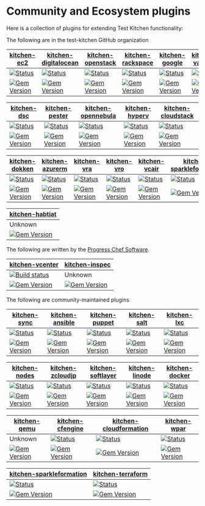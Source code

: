 # Community and Ecosystem plugins

Here is a collection of plugins for extending Test Kitchen functionality:

The following are in the test-kitchen GitHub organization

| [kitchen-ec2][ec2] | [kitchen-digitalocean][do] | [kitchen-openstack][open] | [kitchen-rackspace][rs] | [kitchen-google][google] | [kitchen-vagrant][vagrant] |
|--------------------|----------------------------|---------------------------|-------------------------|--------------------------|----------------------------|
| [![Status](https://travis-ci.org/test-kitchen/kitchen-ec2.svg?branch=master)](https://travis-ci.org/test-kitchen/kitchen-ec2) | [![Status](https://travis-ci.org/test-kitchen/kitchen-digitalocean.svg?branch=master)](https://travis-ci.org/test-kitchen/kitchen-digitalocean) | [![Status](https://travis-ci.org/test-kitchen/kitchen-openstack.svg?branch=master)](https://travis-ci.org/test-kitchen/kitchen-openstack) | [![Status](https://travis-ci.org/test-kitchen/kitchen-rackspace.svg?branch=master)](https://travis-ci.org/test-kitchen/kitchen-rackspace) |  [![Status](https://travis-ci.org/test-kitchen/kitchen-google.svg?branch=master)](https://travis-ci.org/test-kitchen/kitchen-google) | [![Status](https://travis-ci.org/test-kitchen/kitchen-vagrant.svg?branch=master)](https://travis-ci.org/test-kitchen/kitchen-vagrant) |
| [![Gem Version](https://badge.fury.io/rb/kitchen-ec2.svg)](https://badge.fury.io/rb/kitchen-ec2) | [![Gem Version](https://badge.fury.io/rb/kitchen-digitalocean.svg)](https://badge.fury.io/rb/kitchen-digitalocean) | [![Gem Version](https://badge.fury.io/rb/kitchen-openstack.svg)](https://badge.fury.io/rb/kitchen-openstack) | [![Gem Version](https://badge.fury.io/rb/kitchen-rackspace.svg)](https://badge.fury.io/rb/kitchen-rackspace) | [![Gem Version](https://badge.fury.io/rb/kitchen-google.svg)](https://badge.fury.io/rb/kitchen-google) | [![Gem Version](https://badge.fury.io/rb/kitchen-vagrant.svg)](https://badge.fury.io/rb/kitchen-vagrant) |

| [kitchen-dsc][dsc] | [kitchen-pester][pester] | [kitchen-opennebula][opennebula] | [kitchen-hyperv][hyperv] | [kitchen-cloudstack][cloudstack] |
|--------------------|--------------------------|----------------------------------|--------------------------|----------------------------------|
| [![Status](https://travis-ci.org/test-kitchen/kitchen-dsc.svg?branch=master)](https://travis-ci.org/test-kitchen/kitchen-dsc) | [![Status](https://travis-ci.org/test-kitchen/kitchen-pester.svg?branch=master)](https://travis-ci.org/test-kitchen/kitchen-pester) | [![Status](https://travis-ci.org/test-kitchen/kitchen-opennebula.svg?branch=master)](https://travis-ci.org/test-kitchen/kitchen-opennebula) |  [![Status](https://travis-ci.org/test-kitchen/kitchen-hyperv.svg?branch=master)](https://travis-ci.org/test-kitchen/kitchen-hyperv) | [![Status](https://travis-ci.org/test-kitchen/kitchen-cloudstack.svg?branch=master)](https://travis-ci.org/test-kitchen/kitchen-cloudstack) |
| [![Gem Version](https://badge.fury.io/rb/kitchen-dsc.svg)](https://badge.fury.io/rb/kitchen-dsc) | [![Gem Version](https://badge.fury.io/rb/kitchen-pester.svg)](https://badge.fury.io/rb/kitchen-pester) | [![Gem Version](https://badge.fury.io/rb/kitchen-opennebula.svg)](https://badge.fury.io/rb/kitchen-opennebula) | [![Gem Version](https://badge.fury.io/rb/kitchen-hyperv.svg)](https://badge.fury.io/rb/kitchen-hyperv) | [![Gem Version](https://badge.fury.io/rb/kitchen-cloudstack.svg)](https://badge.fury.io/rb/kitchen-cloudstack) |

| [kitchen-dokken][dokken] | [kitchen-azurerm][azurerm] | [kitchen-vra][vra] | [kitchen-vro][vro] | [kitchen-vcair][vcair] | [kitchen-sparkleformation][sparkleformation]                                                                              |
|--------------------------|----------------------------|--------------------|--------------------|------------------------|---------------------------------------------------------------------------------------------------------------------------|
| [![Status](https://travis-ci.org/test-kitchen/kitchen-dokken.svg?branch=master)](https://travis-ci.org/test-kitchen/kitchen-dokken) | [![Status](https://travis-ci.org/pendrica/kitchen-azurerm.svg?branch=master)](https://travis-ci.org/pendrica/kitchen-azurerm) | [![Status](https://travis-ci.org/test-kitchen/kitchen-vra.svg?branch=master)](https://travis-ci.org/test-kitchen/kitchen-vra)| [![Status](https://travis-ci.org/test-kitchen/kitchen-vro.svg?branch=master)](https://travis-ci.org/test-kitchen/kitchen-vro) | [![Status](https://travis-ci.org/test-kitchen/kitchen-vcair.svg?branch=master)](https://travis-ci.org/test-kitchen/kitchen-vcair) | [![Status](https://travis-ci.org/test-kitchen/kitchen-sparkleformation.svg?branch=master)](https://travis-ci.org/test-kitchen/kitchen-sparkleformation) |
| [![Gem Version](https://badge.fury.io/rb/kitchen-dokken.svg)](https://badge.fury.io/rb/kitchen-dokken) | [![Gem Version](https://badge.fury.io/rb/kitchen-azurerm.svg)](https://badge.fury.io/rb/kitchen-azurerm) | [![Gem Version](https://badge.fury.io/rb/kitchen-vra.svg)](https://badge.fury.io/rb/kitchen-vra) | [![Gem Version](https://badge.fury.io/rb/kitchen-vro.svg)](https://badge.fury.io/rb/kitchen-vro) | [![Gem Version](https://badge.fury.io/rb/kitchen-vcair.svg)](https://badge.fury.io/rb/kitchen-vcair) | [![Gem Version](https://badge.fury.io/rb/kitchen-sparkleformation.svg)](https://badge.fury.io/rb/kitchen-sparkleformation) |

| [kitchen-habtiat][habitat] |
|----------------------------|
| Unknown |
| [![Gem Version](https://badge.fury.io/rb/kitchen-habitat.svg)](https://badge.fury.io/rb/kitchen-habitat) |

The following are written by the [Progress Chef Software][chef].

| [kitchen-vcenter][vcenter] | [kitchen-inspec][inspec] |
|----------------------------|---------------------------|
| [![Build status](https://badge.buildkite.com/4b0ca1bb5cd02dee51d9ce789f8346eb05730685c5be7fbba9.svg?branch=master)](https://buildkite.com/chef-oss/chef-kitchen-vcenter-master-verify) | Unknown |
| [![Gem Version](https://badge.fury.io/rb/kitchen-vcenter.svg)](https://rubygems.org/gems/kitchen-vcenter) | [![Gem Version](https://badge.fury.io/rb/kitchen-inspec.svg)](https://badge.fury.io/rb/kitchen-inspec) |

The following are community-maintained plugins

| [kitchen-sync][sync] | [kitchen-ansible][ansible] | [kitchen-puppet][puppet] | [kitchen-salt][salt] | [kitchen-lxc][lxc] |
|----------------------|----------------------------|--------------------------|----------------------|--------------------|
| [![Status](https://travis-ci.org/coderanger/kitchen-sync.svg?branch=master)](https://travis-ci.org/coderanger/kitchen-sync) | [![Status](https://travis-ci.org/neillturner/kitchen-ansible.svg?branch=master)](https://travis-ci.org/neillturner/kitchen-ansible) | [![Status](https://travis-ci.org/neillturner/kitchen-puppet.svg?branch=master)](https://travis-ci.org/neillturner/kitchen-puppet) | [![Status](https://travis-ci.org/kitchen-salt/kitchen-salt.svg?branch=master)](https://travis-ci.org/kitchen-salt/kitchen-salt) | [![Status](https://travis-ci.org/chrisroberts/kitchen-lxc.svg?branch=master)](https://travis-ci.org/chrisroberts/kitchen-lxc) |
| [![Gem Version](https://badge.fury.io/rb/kitchen-sync.svg)](https://badge.fury.io/rb/kitchen-sync) | [![Gem Version](https://badge.fury.io/rb/kitchen-ansible.svg)](https://badge.fury.io/rb/kitchen-ansible) | [![Gem Version](https://badge.fury.io/rb/kitchen-puppet.svg)](https://badge.fury.io/rb/kitchen-puppet) | [![Gem Version](https://badge.fury.io/rb/kitchen-salt.svg)](https://badge.fury.io/rb/kitchen-salt) | [![Gem Version](https://badge.fury.io/rb/kitchen-lxc.svg)](https://badge.fury.io/rb/kitchen-lxc) |

| [kitchen-nodes][nodes] | [kitchen-zcloudjp][zcloudjp] | [kitchen-softlayer][softlayer] | [kitchen-linode][linode] | [kitchen-docker][docker] |
|------------------------|------------------------------|--------------------------------|--------------------------|--------------------------|
| [![Status](https://travis-ci.org/mwrock/kitchen-nodes.svg?branch=master)](https://travis-ci.org/mwwrock/kitchen-nodes) | [![Status](https://travis-ci.org/higanworks/kitchen-zcloudjp.svg?branch=master)](https://travis-ci.org/higanworks/kitchen-zcloudjp) |  [![Status](https://travis-ci.org/neillturner/kitchen-softlayer.svg?branch=master)](https://travis-ci.org/neillturner/kitchen-softlayer) | [![Status](https://github.com/ssplatt/kitchen-linode/actions/workflows/ci.yml/badge.svg)](https://github.com/ssplatt/kitchen-linode/actions/workflows/ci.yml) | [![Status](https://travis-ci.org/ssplatt/kitchen-docker.svg?branch=master)](https://travis-ci.org/portertech/kitchen-docker) |
| [![Gem Version](https://badge.fury.io/rb/kitchen-nodes.svg)](https://badge.fury.io/rb/kitchen-nodes) | [![Gem Version](https://badge.fury.io/rb/kitchen-zcloudjp.svg)](https://badge.fury.io/rb/kitchen-zcloudjp) | [![Gem Version](https://badge.fury.io/rb/kitchen-softlayer.svg)](https://badge.fury.io/rb/kitchen-softlayer) | [![Gem Version](https://badge.fury.io/rb/kitchen-linode.svg)](https://badge.fury.io/rb/kitchen-linode)  | [![Gem Version](https://badge.fury.io/rb/kitchen-docker.svg)](https://badge.fury.io/rb/kitchen-docker) |

| [kitchen-qemu][qemu] | [kitchen-cfengine][cfengine] | [kitchen-cloudformation][cloudformation] | [kitchen-wpar][wpar] |
|----------------------|------------------------------|------------------------------------------|----------------------|
| Unknown | [![Status](https://travis-ci.org/nmische/kitchen-cfengine.svg?branch=master)](https://travis-ci.org/nmische/kitchen-cfengine) | [![Status](https://travis-ci.org/neillturner/kitchen-cloudformation.svg?branch=master)](https://travis-ci.org/neillturner/kitchen-cloudformation)  | [![Status](https://travis-ci.org/adejoux/kitchen-wpar.svg?branch=master)](https://travis-ci.org/adejoux/kitchen-wpar) |
| [![Gem Version](https://badge.fury.io/rb/kitchen-qemu.svg)](https://badge.fury.io/rb/kitchen-qemu) | [![Gem Version](https://badge.fury.io/rb/kitchen-cfengine.svg)](https://badge.fury.io/rb/kitchen-cfengine) | [![Gem Version](https://badge.fury.io/rb/kitchen-cloudformation.svg)](https://badge.fury.io/rb/kitchen-cloudformation) | [![Gem Version](https://badge.fury.io/rb/kitchen-wpar.svg)](https://badge.fury.io/rb/kitchen-wpar) |

| [kitchen-sparkleformation][sparkleformation] | [kitchen-terraform][terraform] |
|----------------------------------------------|--------------------------------|
| [![Status](https://travis-ci.org/devkid/kitchen-sparkleformation.svg?branch=master)](https://travis-ci.org/devkid/kitchen-sparkleformation) | [![Status](https://travis-ci.org/newcontext-oss/kitchen-terraform.svg?branch=master)](https://travis-ci.org/newcontext-oss/kitchen-terraform) |
| [![Gem Version](https://badge.fury.io/rb/kitchen-sparkleformation.svg)](https://badge.fury.io/rb/kitchen-sparkleformation) | [![Gem Version](https://badge.fury.io/rb/kitchen-terraform.svg)](https://badge.fury.io/rb/kitchen-terraform) |

[ec2]: https://github.com/test-kitchen/kitchen-ec2
[do]: https://github.com/test-kitchen/kitchen-digitalocean
[open]: https://github.com/test-kitchen/kitchen-openstack
[rs]: https://github.com/test-kitchen/kitchen-rackspace
[google]: https://github.com/test-kitchen/kitchen-google
[vagrant]: https://github.com/test-kitchen/kitchen-vagrant
[dsc]: https://github.com/test-kitchen/kitchen-dsc
[pester]: https://github.com/test-kitchen/kitchen-pester
[opennebula]: https://github.com/test-kitchen/kitchen-opennebula
[hyperv]: https://github.com/test-kitchen/kitchen-hyperv
[habitat]: https://github.com/test-kitchen/kitchen-habitat
[cloudstack]: https://github.com/test-kitchen/kitchen-cloudstack
[vra]: https://github.com/chef-partners/kitchen-vra
[vro]: https://github.com/chef-partners/kitchen-vro
[vcenter]: https://github.com/chef/kitchen-vcenter
[vcair]: https://github.com/chef-partners/kitchen-vcair
[sync]:  https://github.com/coderanger/kitchen-sync
[ansible]: https://github.com/neillturner/kitchen-ansible
[puppet]: https://github.com/neillturner/kitchen-puppet
[salt]: https://github.com/kitchen-salt/kitchen-salt
[dokken]: https://github.com/test-kitchen/kitchen-dokken
[lxc]: https://github.com/chrisroberts/kitchen-lxc
[nodes]: https://github.com/mwrock/kitchen-nodes
[zcloudjp]: https://github.com/higanworks/kitchen-zcloudjp
[softlayer]: https://github.com/neillturner/kitchen-softlayer
[linode]:  https://github.com/ssplatt/kitchen-linode
[qemu]:  https://github.com/esmil/kitchen-qemu
[cfengine]: https://github.com/nmische/kitchen-cfengine
[cloudformation]: https://github.com/neillturner/kitchen-cloudformation
[sparkleformation]: https://github.com/devkid/kitchen-sparkleformation
[wpar]:  https://github.com/adejoux/kitchen-wpar
[inspec]: https://github.com/chef/kitchen-inspec
[chef]: https://chef.io
[azurerm]: https://github.com/test-kitchen/kitchen-azurerm
[docker]: https://github.com/portertech/kitchen-docker
[terraform]: https://github.com/newcontext-oss/kitchen-terraform
